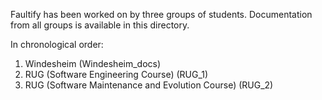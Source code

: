 Faultify has been worked on by three groups of students. 
Documentation from all groups is available in this directory.

In chronological order:

1) Windesheim (Windesheim_docs)
2) RUG (Software Engineering Course) (RUG_1)
3) RUG (Software Maintenance and Evolution Course) (RUG_2)